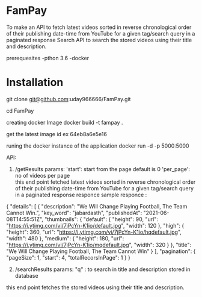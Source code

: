 # FamPay

To make an API to fetch latest videos sorted in reverse chronological order of their publishing date-time from YouTube for a given tag/search query in a paginated response
Search API to search the stored videos using their title and description.



prerequesites 
-pthon 3.6 
-docker 


# Installation 

git clone git@github.com:uday966666/FamPay.git

cd FamPay

creating docker Image 
docker build -t fampay .

get the latest image id ex 64eb8a6e5e16

runing the docker instance of the application 
docker run -d -p 5000:5000 <image id>
  
API: 
  1)  /getResults
  params:
        'start': start from the page default is 0
        'per_page': no of videos per page   
  this end point fetched latest videos sorted in reverse chronological order of their publishing date-time from YouTube for a given tag/search query in a paginated response
 responce 
  sample responce :
  
{
  "details": [
    {
      "description": "We Will Change Playing Football, The Team Cannot Win.",
      "key_word": "jabardasth",
      "publishedAt": "2021-06-08T14:55:51Z",
      "thumbnails": {
        "default": {
          "height": 90,
          "url": "https://i.ytimg.com/vi/7jPcYn-K1io/default.jpg",
          "width": 120
        },
        "high": {
          "height": 360,
          "url": "https://i.ytimg.com/vi/7jPcYn-K1io/hqdefault.jpg",
          "width": 480
        },
        "medium": {
          "height": 180,
          "url": "https://i.ytimg.com/vi/7jPcYn-K1io/mqdefault.jpg",
          "width": 320
        }
      },
      "title": "We Will Change Playing Football, The Team Cannot Win"
    }
  ],
  "pagination": {
    "pageSize": 1,
    "start": 4,
    "totalRecorsInPage": 1
  }
}
  
  
  2)  /searchResults
  params:
        "q" : to search in title and description stored in database 
  
  this end point fetches the stored videos using their title and description.


